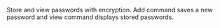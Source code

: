 Store and view passwords with encryption. Add command saves a new password and view command displays stored passwords.
